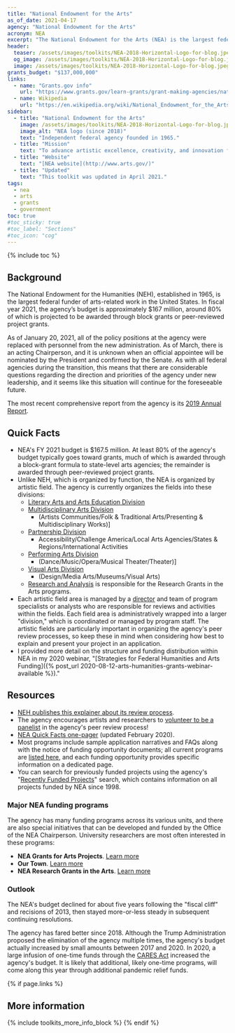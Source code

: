 ```yaml
---
title: "National Endowment for the Arts"
as_of_date: 2021-04-17
agency: "National Endowment for the Arts"
acronym: NEA
excerpt: "The National Endowment for the Arts (NEA) is the largest federal funder of arts-focused programs and grants in the US. In 2021, NEA will award nearly $140 million to projects across the country. This toolkit offers an overview of the agency and its current major programs."
header:
  teaser: /assets/images/toolkits/NEA-2018-Horizontal-Logo-for-blog.jpeg
  og_image: /assets/images/toolkits/NEA-2018-Horizontal-Logo-for-blog.jpeg
  image: /assets/images/toolkits/NEA-2018-Horizontal-Logo-for-blog.jpeg
grants_budget: "$137,000,000"
links:
  - name: "Grants.gov info"
    url: "https://www.grants.gov/learn-grants/grant-making-agencies/national-endowment-for-the-arts.html"
  - name: Wikipedia
    url: "https://en.wikipedia.org/wiki/National_Endowment_for_the_Arts"
sidebar:
  - title: "National Endowment for the Arts"
    image: /assets/images/toolkits/NEA-2018-Horizontal-Logo-for-blog.jpeg
    image_alt: "NEA logo (since 2018)"
    text: "Independent federal agency founded in 1965."
  - title: "Mission"
    text: "To advance artistic excellence, creativity, and innovation for the benefit of individuals and communities."
  - title: "Website"
    text: "[NEA website](http://www.arts.gov/)"
  - title: "Updated"
    text: "This toolkit was updated in April 2021."
tags: 
  - nea
  - arts
  - grants
  - government
toc: true
#toc_sticky: true
#toc_label: "Sections"
#toc_icon: "cog"
---
```


{% include toc %}

## Background

The National Endowment for the Humanities (NEH), established in 1965, is the largest federal funder of arts-related work in the United States. In fiscal year 2021, the agency’s budget is approximately $167 million, around 80% of which is projected to be awarded through block grants or peer-reviewed project grants.

As of January 20, 2021, all of the policy positions at the agency were replaced with personnel from the new administration. As of March, there is an acting Chairperson, and it is unknown when an official appointee will be nominated by the President and confirmed by the Senate. As with all federal agencies during the transition, this means that there are considerable questions regarding the direction and priorities of the agency under new leadership, and it seems like this situation will continue for the foreseeable future.  

The most recent comprehensive report from the agency is its [2019 Annual Report](https://www.arts.gov/about/publications/2019-annual-report). 

## Quick Facts

* NEA's FY 2021 budget is $167.5 million. At least 80% of the agency's budget typically goes toward grants, much of which is awarded through a block-grant formula to state-level arts agencies; the remainder is awarded through peer-reviewed project grants.
* Unlike NEH, which is organized by function, the NEA is organized by artistic field. The agency is currently organizes the fields into these divisions: 
  * [Literary Arts and Arts Education Division]()
  * [Multidisciplinary Arts Division]() 
    * (Artists Communities/Folk & Traditional Arts/Presenting & Multidisciplinary Works)]
  * [Partnership Division]()
    * Accessibility/Challenge America/Local Arts Agencies/States & Regions/International Activities
  * [Performing Arts Division]() 
    * (Dance/Music/Opera/Musical Theater/Theater)]
  * [Visual Arts Division]()
    * (Design/Media Arts/Museums/Visual Arts)
  * [Research and Analysis]() is responsible for the Research Grants in the Arts programs.
* Each artistic field area is managed by a [director](https://www.arts.gov/about/leadership-staff/directors) and team of program specialists or analysts who are responsible for reviews and activities within the fields. Each field area is administratively wrapped into a larger "division," which is coordinated or managed by program staff. The artistic fields are particularly important in organizing the agency's peer review processes, so keep these in mind when considering how best to explain and present your project in an application.
* I provided more detail on the structure and funding distribution within NEA in my 2020 webinar, "[Strategies for Federal Humanities and Arts Funding]({% post_url 2020-08-12-arts-humanities-grants-webinar-available %})."

## Resources
* [NEH publishes this explainer about its review process](https://www.neh.gov/grants/application-process). 
* The agency encourages artists and researchers to [volunteer to be a panelist](https://www.arts.gov/form/volunteer-to-be-a-national-endowment-for-the-arts-panelist) in the agency's peer review process!
* [NEA Quick Facts one-pager](https://www.arts.gov/sites/default/files/Quick_Facts_February2020.pdf) (updated February 2020).
* Most programs include sample application narratives and FAQs along with the notice of funding opportunity documents; all current programs are [listed here](https://www.arts.gov/grants), and each funding opportunity provides specific information on a dedicated page. 
* You can search for previously funded projects using the agency's "[Recently Funded Projects](https://apps.nea.gov/grantsearch/)" search, which contains information on all projects funded by NEA since 1998.

### Major NEA funding programs

The agency has many funding programs across its various units, and there are also special initiatives that can be developed and funded by the Office of the NEA Chairperson. University researchers are most often interested in these programs: 

* __NEA Grants for Arts Projects__.  [Learn more](https://www.arts.gov/grants/grants-for-arts-projects)
* __Our Town__. [Learn more](https://www.arts.gov/grants/our-town)
* __NEA Research Grants in the Arts__.  [Learn more](https://www.arts.gov/grants/research-awards/research-grants-in-the-arts/program-description) 

### Outlook

The NEA's budget declined for about five years following the "fiscal cliff" and recisions of 2013, then stayed more-or-less steady in subsequent continuing resolutions. 

The agency has fared better since 2018. Although the Trump Administration proposed the elimination of the agency multiple times, the agency's budget actually increased by small amounts between 2017 and 2020. In 2020, a large infusion of one-time funds through the [CARES Act](https://en.wikipedia.org/wiki/CARES_Act) increased the agency's budget. It is likely that additional, likely one-time programs, will come along this year through additional pandemic relief funds. 

{% if page.links %}
## More information

{% include toolkits_more_info_block %}
{% endif %}